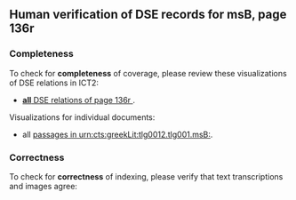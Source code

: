 

## Human verification of DSE records for msB, page 136r

###  Completeness

To check for **completeness** of coverage, please review these visualizations of DSE relations in ICT2:

- [**all** DSE relations of page 136r ](http://www.homermultitext.org/ict2/?urn=urn:cite2:hmt:vbbifolio.v1:vb_135v_136r@0.5042,0.6797,0.3204,0.02968&urn=urn:cite2:hmt:vbbifolio.v1:vb_135v_136r@0.5077,0.1231,0.3233,0.03986&urn=urn:cite2:hmt:vbbifolio.v1:vb_135v_136r@0.7541,0.3166,0.1006,0.07797&urn=urn:cite2:hmt:vbbifolio.v1:vb_135v_136r@0.7570,0.2243,0.09967,0.07070&urn=urn:cite2:hmt:vbbifolio.v1:vb_135v_136r@0.5042,0.1545,0.2058,0.01920&urn=urn:cite2:hmt:vbbifolio.v1:vb_135v_136r@0.5059,0.7018,0.3454,0.05528&urn=urn:cite2:hmt:vbbifolio.v1:vb_135v_136r@0.7564,0.5598,0.1002,0.08583&urn=urn:cite2:hmt:vbbifolio.v1:vb_135v_136r@0.7564,0.4326,0.09912,0.08583&urn=urn:cite2:hmt:vbbifolio.v1:vb_135v_136r@0.5090,0.1664,0.3438,0.04917).

Visualizations for individual documents:

-  all [passages in urn:cts:greekLit:tlg0012.tlg001.msB:](http://www.homermultitext.org/ict2/?urn=urn:cite2:hmt:vbbifolio.v1:vb_135v_136r@0.5042,0.6797,0.3204,0.02968&urn=urn:cite2:hmt:vbbifolio.v1:vb_135v_136r@0.5077,0.1231,0.3233,0.03986&urn=urn:cite2:hmt:vbbifolio.v1:vb_135v_136r@0.7541,0.3166,0.1006,0.07797&urn=urn:cite2:hmt:vbbifolio.v1:vb_135v_136r@0.7570,0.2243,0.09967,0.07070&urn=urn:cite2:hmt:vbbifolio.v1:vb_135v_136r@0.5042,0.1545,0.2058,0.01920&urn=urn:cite2:hmt:vbbifolio.v1:vb_135v_136r@0.5059,0.7018,0.3454,0.05528&urn=urn:cite2:hmt:vbbifolio.v1:vb_135v_136r@0.7564,0.5598,0.1002,0.08583&urn=urn:cite2:hmt:vbbifolio.v1:vb_135v_136r@0.7564,0.4326,0.09912,0.08583&urn=urn:cite2:hmt:vbbifolio.v1:vb_135v_136r@0.5090,0.1664,0.3438,0.04917).


### Correctness

To check for **correctness** of indexing, please verify that text transcriptions and images agree:

